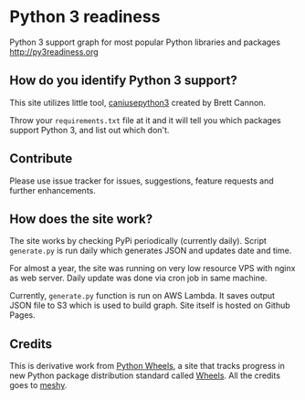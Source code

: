 Python 3 readiness
==================

Python 3 support graph for most popular Python libraries and packages http://py3readiness.org


## How do you identify Python 3 support?

This site utilizes little tool, [caniusepython3](https://github.com/brettcannon/caniusepython3) created by Brett Cannon. 

Throw your `requirements.txt` file at it and it will tell you which packages support Python 3, and list out which don't.

## Contribute

Please use issue tracker for issues, suggestions, feature requests and further enhancements.


## How does the site work?

The site works by checking PyPi periodically (currently daily).
Script `generate.py` is run daily which generates JSON and updates date and time. 

For almost a year, the site was running on very low resource VPS with nginx as web server.
Daily update was done via cron job in same machine.

Currently, `generate.py` function is run on AWS Lambda. 
It saves output JSON file to S3 which is used to build graph. Site itself is hosted on Github Pages.

## Credits

This is derivative work from [Python Wheels](pythonwheels.com), a site that tracks progress in new Python package distribution standard called [Wheels](https://pypi.python.org/pypi/wheel). All the credits goes to [meshy](https://github.com/meshy).
